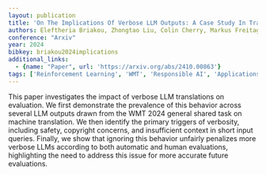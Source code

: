 ```yaml
---
layout: publication
title: 'On The Implications Of Verbose LLM Outputs: A Case Study In Translation Evaluation'
authors: Eleftheria Briakou, Zhongtao Liu, Colin Cherry, Markus Freitag
conference: "Arxiv"
year: 2024
bibkey: briakou2024implications
additional_links:
  - {name: "Paper", url: 'https://arxiv.org/abs/2410.00863'}
tags: ['Reinforcement Learning', 'WMT', 'Responsible AI', 'Applications']
---
```

This paper investigates the impact of verbose LLM translations on evaluation.
We first demonstrate the prevalence of this behavior across several LLM outputs
drawn from the WMT 2024 general shared task on machine translation. We then
identify the primary triggers of verbosity, including safety, copyright
concerns, and insufficient context in short input queries. Finally, we show
that ignoring this behavior unfairly penalizes more verbose LLMs according to
both automatic and human evaluations, highlighting the need to address this
issue for more accurate future evaluations.
